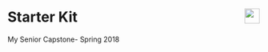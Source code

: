 # Starter Kit <img src="http://www.dondempsey.com/assets/dd-logo-red.svg" width="30px" align="right">
My Senior Capstone- Spring 2018

